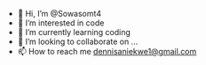 - 👋 Hi, I’m @Sowasomt4
- 👀 I’m interested in code
- 🌱 I’m currently learning coding
- 💞️ I’m looking to collaborate on ...
- 📫 How to reach me dennisaniekwe1@gmail.com

<!---
Sowasomt4/Sowasomt4 is a ✨ special ✨ repository because its `README.md` (this file) appears on your GitHub profile.
You can click the Preview link to take a look at your changes.
--->
